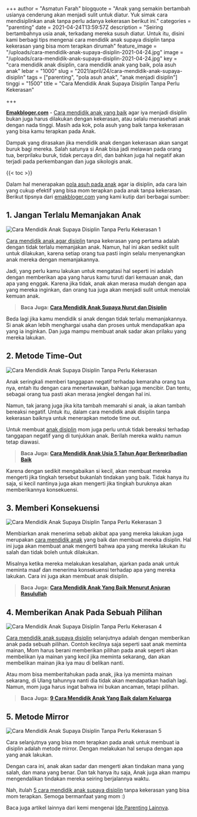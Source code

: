 +++
author = "Asmatun Farah"
blogquote = "Anak yang semakin bertambah usianya cenderung akan menjadi sulit untuk diatur. Yuk simak cara mendisiplinkan anak tanpa perlu adanya kekerasan berikut ini."
categories = "parenting"
date = 2021-04-24T13:59:57Z
description = "Seiring bertambahnya usia anak, terkadang mereka susuh diatur. Untuk itu, disini kami berbagi tips mengenai cara mendidik anak supaya disiplin tanpa kekerasan yang bisa mom terapkan dirumah"
feature_image = "/uploads/cara-mendidik-anak-supaya-disiplin-2021-04-24.jpg"
image = "/uploads/cara-mendidik-anak-supaya-disiplin-2021-04-24.jpg"
key = "cara mendidik anak disiplin, cara mendidik anak yang baik, pola asuh anak"
lebar = "1000"
slug = "2021/april/24/cara-mendidik-anak-supaya-disiplin"
tags = ["parenting", "pola asuh anak", "anak menjadi disiplin"]
tinggi = "1500"
title = "Cara Mendidik Anak Supaya Disiplin Tanpa Perlu Kekerasan"

+++

[**Emakbloger.com**](/) - [Cara mendidik anak yang baik](https://www.emakbloger.com/2021/april/13/cara-mendidik-anak/) agar iya menjadi disiplin bukan juga harus dilakukan dengan kekerasan, atau selalu menasehati anak dengan nada tinggi. Masih ada kok, pola asuh yang baik tanpa kekerasan yang bisa kamu terapkan pada Anak.

Dampak yang dirasakan jika mendidik anak dengan kekerasan akan sangat buruk bagi mereka. Salah satunya si Anak bisa jadi melawan pada orang tua, berprilaku buruk, tidak percaya diri, dan bahkan juga hal negatif akan terjadi pada perkembangan dan juga sikologis anak.

{{< toc >}}

Dalam hal menerapakan [pola asuh pada anak](/tags/parenting) agar ia disiplin, ada cara lain yang cukup efektif yang bisa mom terapkan pada anak tanpa kekerasan. Berikut tipsnya dari [emakbloger.com](/) yang kami kutip dari berbagai sumber:

## 1. Jangan Terlalu Memanjakan Anak

![Cara Mendidik Anak Supaya Disiplin Tanpa Perlu Kekerasan 1](/uploads/cara-mendidik-anak-supaya-disiplin-tanpa-kekerasan-2021-04-24.jpg "Cara Mendidik Anak Supaya Disiplin Tanpa Perlu Kekerasan 1")

[Cara mendidik anak agar disiplin](/tags/anak-menjadi-disiplin) tanpa kekerasan yang pertama adalah dengan tidak terlalu memanjakan anak. Namun, hal ini akan sedikit sulit untuk dilakukan, karena setiap orang tua pasti ingin selalu menyenangkan anak mereka dengan memanjakannya.

Jadi, yang perlu kamu lakukan untuk mengatasi hal seperti ini adalah dengan memberikan apa yang harus kamu turuti dari kemauan anak, dan apa yang enggak. Karena jika tidak, anak akan merasa mudah dengan apa yang mereka inginkan, dan orang tua juga akan menjadi sulit untuk menolak kemuan anak.

> **Baca Juga:** [**Cara Mendidik Anak Supaya Nurut dan Disiplin**](https://www.emakbloger.com/2021/april/13/cara-mendidik-anak/)

Beda lagi jika kamu mendidik si anak dengan tidak terlalu memanjakannya. Si anak akan lebih menghargai usaha dan proses untuk mendapatkan apa yang ia inginkan. Dan juga mampu membuat anak sadar akan prilaku yang mereka lakukan.

## 2. Metode Time-Out

![Cara Mendidik Anak Supaya Disiplin Tanpa Perlu Kekerasan](/uploads/cara-mendidik-anak-supaya-disiplin-tanpa-kekerasan-1-2021-04-24.jpg "Cara Mendidik Anak Supaya Disiplin Tanpa Perlu Kekerasan 2")

Anak seringkali memberi tanggapan negatif terhadap kemaraha orang tua nya, entah itu dengan cara menertawakan, bahkan juga mencibir. Dan tentu, sebagai orang tua pasti akan merasa jengkel dengan hal ini.

Namun, tak jarang juga jika kita tambah memarahi si anak, ia akan tambah bereaksi negatif. Untuk itu, dalam cara mendidik anak disiplin tanpa kekerasan baiknya untuk menerapkan metode time out.

Untuk membuat [anak disiplin](/tags/anak-menjadi-disiplin) mom juga perlu untuk tidak bereaksi terhadap tanggapan negatif yang di tunjukkan anak. Berilah mereka waktu namun tetap diawasi.

> **Baca Juga:** [**Cara Mendidik Anak Usia 5 Tahun Agar Berkepribadian Baik**](https://www.emakbloger.com/2021/april/20/cara-mendidik-anak-5-tahun/)

Karena dengan sedikit mengabaikan si kecil, akan membuat mereka mengerti jika tingkah tersebut bukanlah tindakan yang baik. Tidak hanya itu saja, si kecil nantinya juga akan mengerti jika tingkah buruknya akan memberikannya konsekuensi.

## 3. Memberi Konsekuensi

![Cara Mendidik Anak Supaya Disiplin Tanpa Perlu Kekerasan 3](/uploads/cara-mendidik-anak-supaya-disiplin-tanpa-kekerasan-2-2021-04-24.jpg "Cara Mendidik Anak Supaya Disiplin Tanpa Perlu Kekerasan 3")

Membiarkan anak menerima sebab akibat apa yang mereka lakukan juga merupakan [cara mendidik anak](/tags/pola-asuh-anak) yang baik dan membuat mereka disiplin. Hal ini juga akan membuat anak mengerti bahwa apa yang mereka lakukan itu salah dan tidak boleh untuk dilakukan.

Misalnya ketika mereka melakukan kesalahan, ajarkan pada anak untuk meminta maaf dan menerima konsekuensi terhadap apa yang mereka lakukan. Cara ini juga akan membuat anak disiplin.

> **Baca Juga:** [**Cara Mendidik Anak Yang Baik Menurut Anjuran Rasulullah**](https://www.emakbloger.com/2021/april/18/cara-mendidik-anak-menurut-islam/)

## 4. Memberikan Anak Pada Sebuah Pilihan

![Cara Mendidik Anak Supaya Disiplin Tanpa Perlu Kekerasan 4](/uploads/cara-mendidik-anak-supaya-disiplin-tanpa-kekerasan-3-2021-04-24.jpg "Cara Mendidik Anak Supaya Disiplin Tanpa Perlu Kekerasan 4")

[Cara mendidik anak supaya disiplin](https://www.emakbloger.com/2021/april/13/cara-mendidik-anak/) selanjutnya adalah dengan memberikan anak pada sebuah pilihan. Contoh kecilnya saja seperti saat anak meminta mainan, Mom harus berani memberikan pilihan pada anak seperti akan membelikan iya mainan yang kecil jika meminta sekarang, dan akan membelikan mainan jika iya mau di belikan nanti.

Atau mom bisa memberitahukan pada anak, jika iya meminta mainan sekarang, di Ulang tahunnya nanti dia tidak akan mendapatkan hadiah lagi. Namun, mom juga harus ingat bahwa ini bukan ancaman, tetapi pilihan.

> **Baca Juga:** [**9 Cara Mendidik Anak Yang Baik dalam Keluarga**](https://www.emakbloger.com/2021/april/13/cara-mendidik-anak-yang-baik-dalam-keluarga/)

## 5. Metode Mirror

![Cara Mendidik Anak Supaya Disiplin Tanpa Perlu Kekerasan 5](/uploads/cara-mendidik-anak-supaya-disiplin-tanpa-kekerasan-4-2021-04-24.jpg "Cara Mendidik Anak Supaya Disiplin Tanpa Perlu Kekerasan 5")

Cara selanjutnya yang bisa mom terapkan pada anak untuk membuat ia disiplin adalah metode mirror. Dengan melakukan hal serupa dengan apa yang anak lakukan.

Dengan cara ini, anak akan sadar dan mengerti akan tindakan mana yang salah, dan mana yang benar. Dan tak hanya itu saja, Anak juga akan mampu mengendalikan tindakan mereka seiring berjalannya waktu.

Nah, itulah [5 cara mendidik anak supaya disiplin](/tags/parenting) tanpa kekerasan yang bisa mom terapkan. Semoga bermanfaat yang mom :)

Baca juga artikel lainnya dari kemi mengenai [Ide Parenting Lainnya](https://www.emakbloger.com/categories/pola-asuh).
